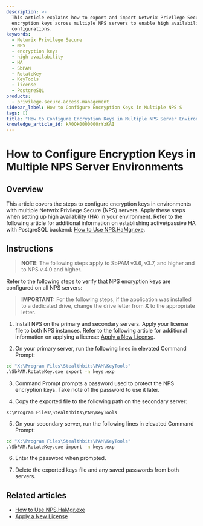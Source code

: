 ```yaml
---
description: >-
  This article explains how to export and import Netwrix Privilege Secure (NPS)
  encryption keys across multiple NPS servers to enable high availability (HA)
  configurations.
keywords:
  - Netwrix Privilege Secure
  - NPS
  - encryption keys
  - high availability
  - HA
  - SbPAM
  - RotateKey
  - KeyTools
  - license
  - PostgreSQL
products:
  - privilege-secure-access-management
sidebar_label: How to Configure Encryption Keys in Multiple NPS S
tags: []
title: "How to Configure Encryption Keys in Multiple NPS Server Environments"
knowledge_article_id: kA0Qk0000000rYzKAI
---
```


# How to Configure Encryption Keys in Multiple NPS Server Environments

## Overview

This article covers the steps to configure encryption keys in environments with multiple Netwrix Privilege Secure (NPS) servers. Apply these steps when setting up high availability (HA) in your environment. Refer to the following article for additional information on establishing active/passive HA with PostgreSQL backend: [How to Use NPS.HaMgr.exe](https://helpcenter.netwrix.com/bundle/z-kb-articles-salesforce/page/kA04u0000000HfOCAU.html).

## Instructions

> **NOTE:** The following steps apply to SbPAM v3.6, v3.7, and higher and to NPS v.4.0 and higher.

Refer to the following steps to verify that NPS encryption keys are configured on all NPS servers:

> **IMPORTANT:** For the following steps, if the application was installed to a dedicated drive, change the drive letter from **X** to the appropriate letter.

1. Install NPS on the primary and secondary servers. Apply your license file to both NPS instances. Refer to the following article for additional information on applying a license: [Apply a New License](/docs/kb/privilegesecure/apply-a-new-license.md).

2. On your primary server, run the following lines in elevated Command Prompt:

```bat
cd "X:\Program Files\Stealthbits\PAM\KeyTools"
.\SbPAM.RotateKey.exe export -n keys.exp
```

3. Command Prompt prompts a password used to protect the NPS encryption keys. Take note of the password to use it later.

4. Copy the exported file to the following path on the secondary server:

`X:\Program Files\Stealthbits\PAM\KeyTools`

5. On your secondary server, run the following lines in elevated Command Prompt:

```bat
cd "X:\Program Files\Stealthbits\PAM\KeyTools"
.\SbPAM.RotateKey.exe import -n keys.exp
```

6. Enter the password when prompted.

7. Delete the exported keys file and any saved passwords from both servers.

## Related articles

- [How to Use NPS.HaMgr.exe](https://helpcenter.netwrix.com/bundle/z-kb-articles-salesforce/page/kA04u0000000HfOCAU.html)
- [Apply a New License](/docs/kb/privilegesecure/apply-a-new-license.md)
